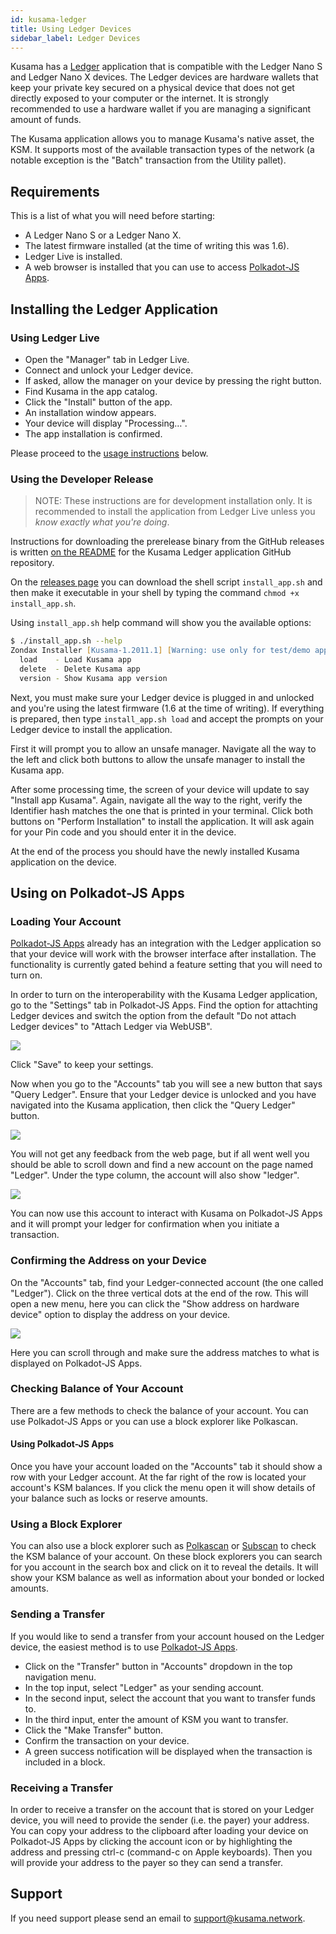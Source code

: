 ```yaml
---
id: kusama-ledger
title: Using Ledger Devices
sidebar_label: Ledger Devices
---
```


Kusama has a [Ledger][] application that is compatible with the Ledger Nano S and Ledger Nano X
devices. The Ledger devices are hardware wallets that keep your private key secured on a physical
device that does not get directly exposed to your computer or the internet. It is strongly
recommended to use a hardware wallet if you are managing a significant amount of funds.

The Kusama application allows you to manage Kusama's native asset, the KSM. It supports most of the
available transaction types of the network (a notable exception is the "Batch" transaction from the
Utility pallet).

## Requirements

This is a list of what you will need before starting:

- A Ledger Nano S or a Ledger Nano X.
- The latest firmware installed (at the time of writing this was 1.6).
- Ledger Live is installed.
- A web browser is installed that you can use to access [Polkadot-JS Apps][].

## Installing the Ledger Application

### Using Ledger Live

- Open the "Manager" tab in Ledger Live.
- Connect and unlock your Ledger device.
- If asked, allow the manager on your device by pressing the right button.
- Find Kusama in the app catalog.
- Click the "Install" button of the app.
- An installation window appears.
- Your device will display "Processing…".
- The app installation is confirmed.

Please proceed to the [usage instructions](#using-on-polkadot-js-apps) below.

### Using the Developer Release

> NOTE: These instructions are for development installation only. It is recommended to install the
> application from Ledger Live unless you _know exactly what you're doing_.

Instructions for downloading the prerelease binary from the GitHub releases is written [on the
README][prerelease instructions] for the Kusama Ledger application GitHub repository.

On the [releases page][] you can download the shell script `install_app.sh` and then make it
executable in your shell by typing the command `chmod +x install_app.sh`.

Using `install_app.sh` help command will show you the available options:

```zsh
$ ./install_app.sh --help
Zondax Installer [Kusama-1.2011.1] [Warning: use only for test/demo apps]
  load    - Load Kusama app
  delete  - Delete Kusama app
  version - Show Kusama app version
```

Next, you must make sure your Ledger device is plugged in and unlocked and you're using the latest
firmware (1.6 at the time of writing). If everything is prepared, then type `install_app.sh load`
and accept the prompts on your Ledger device to install the application.

First it will prompt you to allow an unsafe manager. Navigate all the way to the left and click both
buttons to allow the unsafe manager to install the Kusama app.

After some processing time, the screen of your device will update to say "Install app Kusama".
Again, navigate all the way to the right, verify the Identifier hash matches the one that is printed
in your terminal. Click both buttons on "Perform Installation" to install the application. It will
ask again for your Pin code and you should enter it in the device.

At the end of the process you should have the newly installed Kusama application on the device.

## Using on Polkadot-JS Apps

### Loading Your Account

[Polkadot-JS Apps][] already has an integration with the Ledger application so that your device will
work with the browser interface after installation. The functionality is currently gated behind a
feature setting that you will need to turn on.

In order to turn on the interoperability with the Kusama Ledger application, go to the "Settings"
tab in Polkadot-JS Apps. Find the option for attachting Ledger devices and switch the option from
the default "Do not attach Ledger devices" to "Attach Ledger via WebUSB".

![](assets/ledger.png)

Click "Save" to keep your settings.

Now when you go to the "Accounts" tab you will see a new button that says "Query Ledger". Ensure
that your Ledger device is unlocked and you have navigated into the Kusama application, then click
the "Query Ledger" button.

![](assets/ledger-2.png)

You will not get any feedback from the web page, but if all went well you should be able to scroll
down and find a new account on the page named "Ledger". Under the type column, the account will also
show "ledger".

![](assets/ledger-3.png)

You can now use this account to interact with Kusama on Polkadot-JS Apps and it will prompt your
ledger for confirmation when you initiate a transaction.

### Confirming the Address on your Device

On the "Accounts" tab, find your Ledger-connected account (the one called "Ledger"). Click on the
three vertical dots at the end of the row. This will open a new menu, here you can click the "Show
address on hardware device" option to display the address on your device.

![](assets/ledger-4.png)

Here you can scroll through and make sure the address matches to what is displayed on Polkadot-JS
Apps.

### Checking Balance of Your Account

There are a few methods to check the balance of your account. You can use Polkadot-JS Apps or you
can use a block explorer like Polkascan.

#### Using Polkadot-JS Apps

Once you have your account loaded on the "Accounts" tab it should show a row with your Ledger
account. At the far right of the row is located your account's KSM balances. If you click the menu
open it will show details of your balance such as locks or reserve amounts.

### Using a Block Explorer

You can also use a block explorer such as [Polkascan][] or [Subscan][] to check the KSM balance of
your account. On these block explorers you can search for you account in the search box and click on
it to reveal the details. It will show your KSM balance as well as information about your bonded or
locked amounts.

### Sending a Transfer

If you would like to send a transfer from your account housed on the Ledger device, the easiest
method is to use [Polkadot-JS Apps][].

- Click on the "Transfer" button in "Accounts" dropdown in the top navigation menu.
- In the top input, select "Ledger" as your sending account.
- In the second input, select the account that you want to transfer funds to.
- In the third input, enter the amount of KSM you want to transfer.
- Click the "Make Transfer" button.
- Confirm the transaction on your device.
- A green success notification will be displayed when the transaction is included in a block.

### Receiving a Transfer

In order to receive a transfer on the account that is stored on your Ledger device, you will need to
provide the sender (i.e. the payer) your address. You can copy your address to the clipboard after
loading your device on Polkadot-JS Apps by clicking the account icon or by highlighting the address
and pressing ctrl-c (command-c on Apple keyboards). Then you will provide your address to the payer
so they can send a transfer.

## Support

If you need support please send an email to [support@kusama.network](mailto:support@kusama.network).

[ledger]: https://www.ledger.com/
[polkadot-js apps]: https://polkadot.js.org/apps
[prerelease instructions]: https://github.com/Zondax/ledger-kusama#download-and-install
[releases page]: https://github.com/Zondax/ledger-kusama/releases
[polkascan]: https://polkascan.io/kusama
[subscan]: https://kusama.subscan.io/
